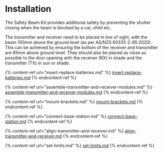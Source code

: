 # Installation

The Safety Beam Kit provides additional safety by preventing the shutter closing when the beam is blocked by a car, child etc.

The transmitter and receiver need to be placed in line of sight, with the beam 100mm above the ground level (as per AS/NZS 60335-2-95:2020). This can be achieved by ensuring the bottom of the receiver and transmitter are 65mm above ground level. They should also be placed as close as possible to the door opening with the receiver (RX) in shade and the transmitter (TX) in sun or shade.



{% content-ref url="insert-replace-batteries.md" %}
[insert-replace-batteries.md](insert-replace-batteries.md)
{% endcontent-ref %}

{% content-ref url="assemble-transmitter-and-receiver-modules.md" %}
[assemble-transmitter-and-receiver-modules.md](assemble-transmitter-and-receiver-modules.md)
{% endcontent-ref %}

{% content-ref url="mount-brackets.md" %}
[mount-brackets.md](mount-brackets.md)
{% endcontent-ref %}

{% content-ref url="connect-base-station.md" %}
[connect-base-station.md](connect-base-station.md)
{% endcontent-ref %}

{% content-ref url="align-transmitter-and-receiver.md" %}
[align-transmitter-and-receiver.md](align-transmitter-and-receiver.md)
{% endcontent-ref %}

{% content-ref url="set-limits.md" %}
[set-limits.md](set-limits.md)
{% endcontent-ref %}
